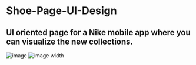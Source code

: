 # Shoe-Page-UI-Design

## UI oriented page for a Nike mobile app where you can visualize the new collections.

![image](https://user-images.githubusercontent.com/105937824/222856153-245538ad-c228-404c-86a4-287fd25c4e19.png)
![image width](https://user-images.githubusercontent.com/105937824/222856181-204c41b6-d9e7-4707-878f-f4d909c25ae0.png)
